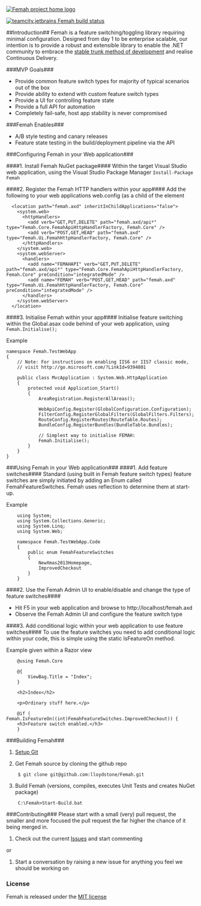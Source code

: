 <a href="https://github.com/lloydstone/femah"><img src="https://f.cloud.github.com/assets/362197/2124054/b67ee748-9237-11e3-8b44-ff2bd7fba50c.png" alt="Femah project home logo"/></a>

<a href="http://teamcity.jetbrains.com/viewType.html?buildTypeId=NetCommunityProjects_Femah_Femah&guest=1"><img src="http://teamcity.jetbrains.com/app/rest/builds/buildType:(id:NetCommunityProjects_Femah_Femah)/statusIcon" alt="teamcity.jetbrains Femah build status"/></a>

##Introduction##
Femah is a feature switching/toggling library requiring minimal configuration.  Designed from day 1 to be enterprise scalable, our intention is to provide a robust and extensible library to enable the .NET community to embrace the [stable trunk method of development](http://paulhammant.com/2013/04/05/what-is-trunk-based-development/) and realise Continuous Delivery.

###MVP Goals###
* Provide common feature switch types for majority of typical scenarios out of the box
* Provide ability to extend with custom feature switch types
* Provide a UI for controlling feature state
* Provide a full API for automation
* Completely fail-safe, host app stability is never compromised

###Femah Enables###
* A/B style testing and canary releases
* Feature state testing in the build/deployment pipeline via the API

###Configuring Femah in your Web application###

####1. Install Femah NuGet package####
Within the target Visual Studio web application, using the Visual Studio Package Manager
```Install-Package Femah```

####2. Register the Femah HTTP handlers within your app####
Add the following to your web applications web.config (as a child of the <configuration> element
```
  <location path="femah.axd" inheritInChildApplications="false">
    <system.web>
      <httpHandlers>
        <add verb="GET,PUT,DELETE" path="femah.axd/api*" type="Femah.Core.FemahApiHttpHandlerFactory, Femah.Core" />
        <add verb="POST,GET,HEAD" path="femah.axd" type="Femah.Ui.FemahHttpHandlerFactory, Femah.Core" />
      </httpHandlers>
    </system.web>
    <system.webServer>
      <handlers>
        <add name="FEMAHAPI" verb="GET,PUT,DELETE" path="femah.axd/api*" type="Femah.Core.FemahApiHttpHandlerFactory, Femah.Core" preCondition="integratedMode" />
        <add name="FEMAH" verb="POST,GET,HEAD" path="femah.axd" type="Femah.Ui.FemahHttpHandlerFactory, Femah.Core" preCondition="integratedMode" />
      </handlers>
    </system.webServer>
  </location>
```

####3. Initialise Femah within your app####
Initialise feature switching within the Global.asax code behind of your web application, using ```Femah.Initialise();```

Example
```
namespace Femah.TestWebApp
{
    // Note: For instructions on enabling IIS6 or IIS7 classic mode, 
    // visit http://go.microsoft.com/?LinkId=9394801

    public class MvcApplication : System.Web.HttpApplication
    {
        protected void Application_Start()
        {
            AreaRegistration.RegisterAllAreas();

            WebApiConfig.Register(GlobalConfiguration.Configuration);
            FilterConfig.RegisterGlobalFilters(GlobalFilters.Filters);
            RouteConfig.RegisterRoutes(RouteTable.Routes);
            BundleConfig.RegisterBundles(BundleTable.Bundles);

            // Simplest way to initialise FEMAH:
            Femah.Initialise();
        }
    }
}
```
###Using Femah in your Web application###
####1. Add feature switches####
Standard (using built in Femah feature switch types) feature switches are simply initiated by adding an Enum called FemahFeatureSwitches.  Femah uses reflection to determine them at start-up.

Example
```
	using System;
	using System.Collections.Generic;
	using System.Linq;
	using System.Web;

	namespace Femah.TestWebApp.Code
	{
		public enum FemahFeatureSwitches
		{
			NewXmas2013Homepage,
			ImprovedCheckout
		}
	}
```
####2. Use the Femah Admin UI to enable/disable and change the type of feature switches####
* Hit F5 in your web application and browse to http://localhost/femah.axd
* Observe the Femah Admin UI and configure the feature switch type

####3. Add conditional logic within your web application to use feature switches####
To use the feature switches you need to add conditional logic within your code, this is simple using the static IsFeatureOn method.

Example given within a Razor view
```
	@using Femah.Core

	@{
		ViewBag.Title = "Index";
	}

	<h2>Index</h2>

	<p>Ordinary stuff here.</p>

	@if ( Femah.IsFeatureOn((int)FemahFeatureSwitches.ImprovedCheckout)) {
	<h3>Feature switch enabled.</h3>
	}
```

###Building Femah###
1. [Setup Git](http://help.github.com/win-set-up-git/)

1. Get Femah source by cloning the github repo

		$ git clone git@github.com:lloydstone/Femah.git

1. Build Femah (versions, compiles, executes Unit Tests and creates NuGet package) 

		C:\Femah>Start-Build.bat
		
###Contributing###
Please start with a small (very) pull request, the smaller and more focused the pull request the far higher the chance of it being merged in.

1. Check out the current [Issues](https://github.com/lloydstone/femah/issues) and start commenting

or

1. Start a conversation by raising a new issue for anything you feel we should be working on

		
### License ###
Femah is released under the [MIT license](http://opensource.org/licenses/MIT)
